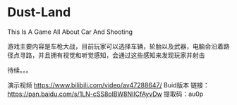 # Dust-Land
This Is A Game All About Car And Shooting

游戏主要内容是车枪大战，目前玩家可以选择车辆，轮胎以及武器，电脑会沿着路径点寻路，并且拥有视觉和听觉感知，会通过这些感知来发现玩家并射击

待续。。。

演示视频
https://www.bilibili.com/video/av47288647/
Buid版本
链接：https://pan.baidu.com/s/1LN-cSS8olBW8NlICfAyvDw 
提取码：au0p 
